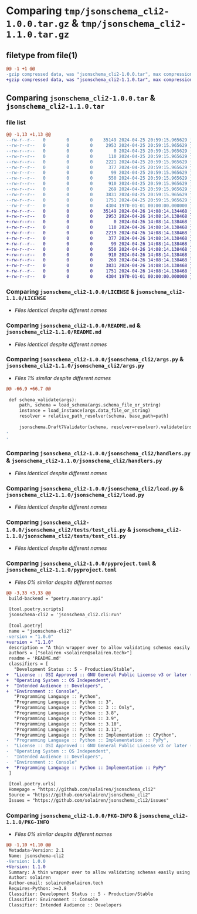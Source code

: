 # Comparing `tmp/jsonschema_cli2-1.0.0.tar.gz` & `tmp/jsonschema_cli2-1.1.0.tar.gz`

## filetype from file(1)

```diff
@@ -1 +1 @@
-gzip compressed data, was "jsonschema_cli2-1.0.0.tar", max compression
+gzip compressed data, was "jsonschema_cli2-1.1.0.tar", max compression
```

## Comparing `jsonschema_cli2-1.0.0.tar` & `jsonschema_cli2-1.1.0.tar`

### file list

```diff
@@ -1,13 +1,13 @@
--rw-r--r--   0        0        0    35149 2024-04-25 20:59:15.965629 jsonschema_cli2-1.0.0/LICENSE
--rw-r--r--   0        0        0     2953 2024-04-25 20:59:15.965629 jsonschema_cli2-1.0.0/README.md
--rw-r--r--   0        0        0        0 2024-04-25 20:59:15.965629 jsonschema_cli2-1.0.0/jsonschema_cli2/__init__.py
--rw-r--r--   0        0        0      110 2024-04-25 20:59:15.965629 jsonschema_cli2-1.0.0/jsonschema_cli2/__main__.py
--rw-r--r--   0        0        0     2221 2024-04-25 20:59:15.965629 jsonschema_cli2-1.0.0/jsonschema_cli2/args.py
--rw-r--r--   0        0        0      377 2024-04-25 20:59:15.965629 jsonschema_cli2-1.0.0/jsonschema_cli2/cli.py
--rw-r--r--   0        0        0       99 2024-04-25 20:59:15.965629 jsonschema_cli2-1.0.0/jsonschema_cli2/exceptions.py
--rw-r--r--   0        0        0      550 2024-04-25 20:59:15.965629 jsonschema_cli2-1.0.0/jsonschema_cli2/handlers.py
--rw-r--r--   0        0        0      910 2024-04-25 20:59:15.965629 jsonschema_cli2-1.0.0/jsonschema_cli2/load.py
--rw-r--r--   0        0        0      269 2024-04-25 20:59:15.965629 jsonschema_cli2-1.0.0/jsonschema_cli2/resolvers.py
--rw-r--r--   0        0        0     3831 2024-04-25 20:59:15.965629 jsonschema_cli2-1.0.0/jsonschema_cli2/tests/test_cli.py
--rw-r--r--   0        0        0     1751 2024-04-25 20:59:15.965629 jsonschema_cli2-1.0.0/pyproject.toml
--rw-r--r--   0        0        0     4304 1970-01-01 00:00:00.000000 jsonschema_cli2-1.0.0/PKG-INFO
+-rw-r--r--   0        0        0    35149 2024-04-26 14:08:14.134468 jsonschema_cli2-1.1.0/LICENSE
+-rw-r--r--   0        0        0     2953 2024-04-26 14:08:14.138468 jsonschema_cli2-1.1.0/README.md
+-rw-r--r--   0        0        0        0 2024-04-26 14:08:14.138468 jsonschema_cli2-1.1.0/jsonschema_cli2/__init__.py
+-rw-r--r--   0        0        0      110 2024-04-26 14:08:14.138468 jsonschema_cli2-1.1.0/jsonschema_cli2/__main__.py
+-rw-r--r--   0        0        0     2219 2024-04-26 14:08:14.138468 jsonschema_cli2-1.1.0/jsonschema_cli2/args.py
+-rw-r--r--   0        0        0      377 2024-04-26 14:08:14.138468 jsonschema_cli2-1.1.0/jsonschema_cli2/cli.py
+-rw-r--r--   0        0        0       99 2024-04-26 14:08:14.138468 jsonschema_cli2-1.1.0/jsonschema_cli2/exceptions.py
+-rw-r--r--   0        0        0      550 2024-04-26 14:08:14.138468 jsonschema_cli2-1.1.0/jsonschema_cli2/handlers.py
+-rw-r--r--   0        0        0      910 2024-04-26 14:08:14.138468 jsonschema_cli2-1.1.0/jsonschema_cli2/load.py
+-rw-r--r--   0        0        0      269 2024-04-26 14:08:14.138468 jsonschema_cli2-1.1.0/jsonschema_cli2/resolvers.py
+-rw-r--r--   0        0        0     3831 2024-04-26 14:08:14.138468 jsonschema_cli2-1.1.0/jsonschema_cli2/tests/test_cli.py
+-rw-r--r--   0        0        0     1751 2024-04-26 14:08:14.138468 jsonschema_cli2-1.1.0/pyproject.toml
+-rw-r--r--   0        0        0     4304 1970-01-01 00:00:00.000000 jsonschema_cli2-1.1.0/PKG-INFO
```

### Comparing `jsonschema_cli2-1.0.0/LICENSE` & `jsonschema_cli2-1.1.0/LICENSE`

 * *Files identical despite different names*

### Comparing `jsonschema_cli2-1.0.0/README.md` & `jsonschema_cli2-1.1.0/README.md`

 * *Files identical despite different names*

### Comparing `jsonschema_cli2-1.0.0/jsonschema_cli2/args.py` & `jsonschema_cli2-1.1.0/jsonschema_cli2/args.py`

 * *Files 1% similar despite different names*

```diff
@@ -66,9 +66,7 @@
 
 def schema_validate(args):
     path, schema = load_schema(args.schema_file_or_string)
     instance = load_instance(args.data_file_or_string)
     resolver = relative_path_resolver(schema, base_path=path)
 
     jsonschema.Draft7Validator(schema, resolver=resolver).validate(instance=instance)
-
-
```

### Comparing `jsonschema_cli2-1.0.0/jsonschema_cli2/handlers.py` & `jsonschema_cli2-1.1.0/jsonschema_cli2/handlers.py`

 * *Files identical despite different names*

### Comparing `jsonschema_cli2-1.0.0/jsonschema_cli2/load.py` & `jsonschema_cli2-1.1.0/jsonschema_cli2/load.py`

 * *Files identical despite different names*

### Comparing `jsonschema_cli2-1.0.0/jsonschema_cli2/tests/test_cli.py` & `jsonschema_cli2-1.1.0/jsonschema_cli2/tests/test_cli.py`

 * *Files identical despite different names*

### Comparing `jsonschema_cli2-1.0.0/pyproject.toml` & `jsonschema_cli2-1.1.0/pyproject.toml`

 * *Files 0% similar despite different names*

```diff
@@ -3,33 +3,33 @@
 build-backend = "poetry.masonry.api"
 
 [tool.poetry.scripts]
 jsonschema-cli2 = 'jsonschema_cli2.cli:run'
 
 [tool.poetry]
 name = "jsonschema-cli2"
-version = "1.0.0"
+version = "1.1.0"
 description = "A thin wrapper over to allow validating schemas easily using simple CLI commands."
 authors = ["solairen <solairen@solairen.tech>"]
 readme = 'README.md'
 classifiers = [
   "Development Status :: 5 - Production/Stable",
+  "License :: OSI Approved :: GNU General Public License v3 or later (GPLv3+)",
+  "Operating System :: OS Independent",
+  "Intended Audience :: Developers",
+  "Environment :: Console",
   "Programming Language :: Python",
   "Programming Language :: Python :: 3",
   "Programming Language :: Python :: 3 :: Only",
   "Programming Language :: Python :: 3.8",
   "Programming Language :: Python :: 3.9",
   "Programming Language :: Python :: 3.10",
   "Programming Language :: Python :: 3.11",
   "Programming Language :: Python :: Implementation :: CPython",
-  "Programming Language :: Python :: Implementation :: PyPy",
-  "License :: OSI Approved :: GNU General Public License v3 or later (GPLv3+)",
-  "Operating System :: OS Independent",
-  "Intended Audience :: Developers",
-  "Environment :: Console"
+  "Programming Language :: Python :: Implementation :: PyPy"
 ]
 
 [tool.poetry.urls]
 Homepage = "https://github.com/solairen/jsonschema_cli2"
 Source = "https://github.com/solairen/jsonschema_cli2"
 Issues = "https://github.com/solairen/jsonschema_cli2/issues"
```

### Comparing `jsonschema_cli2-1.0.0/PKG-INFO` & `jsonschema_cli2-1.1.0/PKG-INFO`

 * *Files 0% similar despite different names*

```diff
@@ -1,10 +1,10 @@
 Metadata-Version: 2.1
 Name: jsonschema-cli2
-Version: 1.0.0
+Version: 1.1.0
 Summary: A thin wrapper over to allow validating schemas easily using simple CLI commands.
 Author: solairen
 Author-email: solairen@solairen.tech
 Requires-Python: >=3.8
 Classifier: Development Status :: 5 - Production/Stable
 Classifier: Environment :: Console
 Classifier: Intended Audience :: Developers
```

